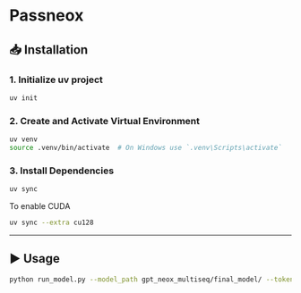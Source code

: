 # Passneox

## 📥 Installation

### 1. Initialize uv project
```bash
uv init
```

### 2. Create and Activate Virtual Environment

```bash
uv venv
source .venv/bin/activate  # On Windows use `.venv\Scripts\activate`
```

### 3. Install Dependencies

```bash
uv sync 
```

To enable CUDA
```bash
uv sync --extra cu128
```

---

## ▶️ Usage
```bash
python run_model.py --model_path gpt_neox_multiseq/final_model/ --tokenizer_path tokenizer/ --output_path output/
```